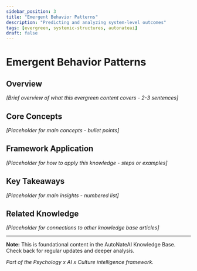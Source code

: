 ```yaml
---
sidebar_position: 3
title: "Emergent Behavior Patterns"
description: "Predicting and analyzing system-level outcomes"
tags: [evergreen, systemic-structures, autonateai]
draft: false
---
```


# Emergent Behavior Patterns

## Overview
*[Brief overview of what this evergreen content covers - 2-3 sentences]*

## Core Concepts
*[Placeholder for main concepts - bullet points]*

## Framework Application
*[Placeholder for how to apply this knowledge - steps or examples]*

## Key Takeaways
*[Placeholder for main insights - numbered list]*

## Related Knowledge
*[Placeholder for connections to other knowledge base articles]*

---

**Note:** This is foundational content in the AutoNateAI Knowledge Base. Check back for regular updates and deeper analysis.

*Part of the Psychology x AI x Culture intelligence framework.*
